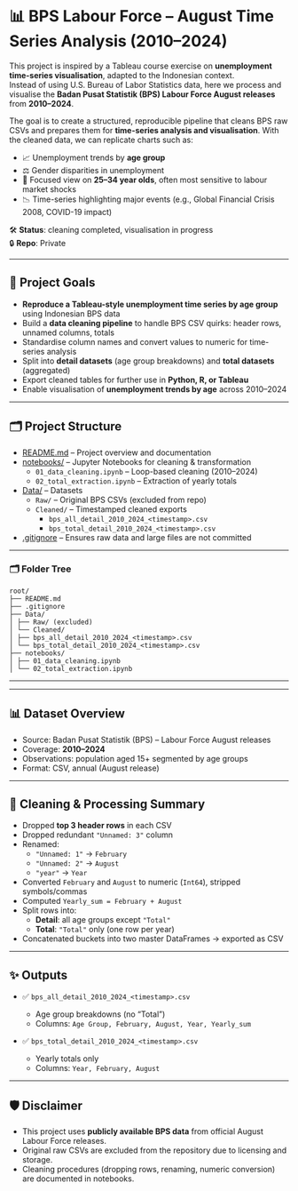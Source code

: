 # 📊 BPS Labour Force – August Time Series Analysis (2010–2024)

This project is inspired by a Tableau course exercise on **unemployment time-series visualisation**, adapted to the Indonesian context.  
Instead of using U.S. Bureau of Labor Statistics data, here we process and visualise the **Badan Pusat Statistik (BPS) Labour Force August releases** from **2010–2024**.  

The goal is to create a structured, reproducible pipeline that cleans BPS raw CSVs and prepares them for **time-series analysis and visualisation**. With the cleaned data, we can replicate charts such as:

- 📈 Unemployment trends by **age group**  
- ⚖️ Gender disparities in unemployment  
- 🔎 Focused view on **25–34 year olds**, often most sensitive to labour market shocks  
- 📉 Time-series highlighting major events (e.g., Global Financial Crisis 2008, COVID-19 impact)  

🛠️ **Status**: cleaning completed, visualisation in progress  
🔒 **Repo**: Private  

---

## 📌 Project Goals

- **Reproduce a Tableau-style unemployment time series by age group** using Indonesian BPS data  
- Build a **data cleaning pipeline** to handle BPS CSV quirks: header rows, unnamed columns, totals  
- Standardise column names and convert values to numeric for time-series analysis  
- Split into **detail datasets** (age group breakdowns) and **total datasets** (aggregated)  
- Export cleaned tables for further use in **Python, R, or Tableau**  
- Enable visualisation of **unemployment trends by age** across 2010–2024  
---

## 🗂️ Project Structure

- [README.md](README.md) – Project overview and documentation  
- [notebooks/](notebooks/) – Jupyter Notebooks for cleaning & transformation  
  - `01_data_cleaning.ipynb` – Loop-based cleaning (2010–2024)  
  - `02_total_extraction.ipynb` – Extraction of yearly totals  
- [Data/](Data/) – Datasets  
  - `Raw/` – Original BPS CSVs (excluded from repo)  
  - `Cleaned/` – Timestamped cleaned exports  
    - `bps_all_detail_2010_2024_<timestamp>.csv`  
    - `bps_total_detail_2010_2024_<timestamp>.csv`  
- [.gitignore](.gitignore) – Ensures raw data and large files are not committed  


--- 

### 🗂️ Folder Tree

```
root/
├── README.md
├── .gitignore
├── Data/
│ ├── Raw/ (excluded)
│ └── Cleaned/
│ ├── bps_all_detail_2010_2024_<timestamp>.csv
│ └── bps_total_detail_2010_2024_<timestamp>.csv
├── notebooks/
│ ├── 01_data_cleaning.ipynb
│ └── 02_total_extraction.ipynb
```
---


---

## 📊 Dataset Overview

- Source: Badan Pusat Statistik (BPS) – Labour Force August releases  
- Coverage: **2010–2024**  
- Observations: population aged 15+ segmented by age groups  
- Format: CSV, annual (August release)  

---

## 🧹 Cleaning & Processing Summary

- Dropped **top 3 header rows** in each CSV  
- Dropped redundant `"Unnamed: 3"` column  
- Renamed:  
  - `"Unnamed: 1"` → `February`  
  - `"Unnamed: 2"` → `August`  
  - `"year"` → `Year`  
- Converted `February` and `August` to numeric (`Int64`), stripped symbols/commas  
- Computed `Yearly_sum = February + August`  
- Split rows into:  
  - **Detail**: all age groups except `"Total"`  
  - **Total**: `"Total"` only (one row per year)  
- Concatenated buckets into two master DataFrames → exported as CSV  

---

## ✨ Outputs

- ✅ `bps_all_detail_2010_2024_<timestamp>.csv`  
  - Age group breakdowns (no “Total”)  
  - Columns: `Age Group, February, August, Year, Yearly_sum`  

- ✅ `bps_total_detail_2010_2024_<timestamp>.csv`  
  - Yearly totals only  
  - Columns: `Year, February, August`  

---

## 🛡️ Disclaimer

- This project uses **publicly available BPS data** from official August Labour Force releases.  
- Original raw CSVs are excluded from the repository due to licensing and storage.  
- Cleaning procedures (dropping rows, renaming, numeric conversion) are documented in notebooks.  